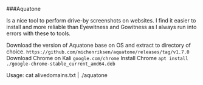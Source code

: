 ###Aquatone

Is a nice tool to perform drive-by screenshots on websites.
I find it easier to install and more reliable than Eyewitness and Gowitness as I always run into errors with these to tools.

Download the version of Aquatone base on OS and extract to directory of choice. `https://github.com/michenriksen/aquatone/releases/tag/v1.7.0`
Download Chrome on Kali `google.com/chrome`
Install Chrome `apt install ./google-chrome-stable_current_amd64.deb`

Usage: cat alivedomains.txt | ./aquatone 
